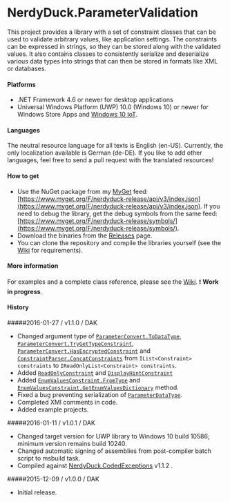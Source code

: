 # NerdyDuck.ParameterValidation

This project provides a library with a set of constraint classes that can be used to validate arbitrary values, like application settings. The constraints can be expressed in strings, so they can be stored along with the validated values. It also contains classes to consistently serialize and deserialize various data types into strings that can then be stored in formats like XML or databases.

#### Platforms
- .NET Framework 4.6 or newer for desktop applications
- Universal Windows Platform (UWP) 10.0 (Windows 10) or newer for Windows Store Apps and [Windows 10 IoT](https://dev.windows.com/en-us/iot).

#### Languages
The neutral resource language for all texts is English (en-US). Currently, the only localization available is German (de-DE). If you like to add other languages, feel free to send a pull request with the translated resources!

#### How to get
- Use the NuGet package from my [MyGet](https://www.myget.org) feed: [https://www.myget.org/F/nerdyduck-release/api/v3/index.json](https://www.myget.org/F/nerdyduck-release/api/v3/index.json). If you need to debug the library, get the debug symbols from the same feed: [https://www.myget.org/F/nerdyduck-release/symbols/](https://www.myget.org/F/nerdyduck-release/symbols/).
- Download the binaries from the [Releases](../../releases/) page.
- You can clone the repository and compile the libraries yourself (see the [Wiki](../../wiki/) for requirements).

#### More information
For examples and a complete class reference, please see the [Wiki](../../wiki/). :exclamation: **Work in progress**.

#### History
#####2016-01-27 / v1.1.0 / DAK
- Changed argument type of [`ParameterConvert.ToDataType`](../../wiki/4b242047-5017-498c-2161-28f426df88dd), [`ParameterConvert.TryGetTypeConstraint`](../../wiki/8ab10564-458a-340d-bd21-07b27b4009b3), [`ParameterConvert.HasEncryptedConstraint`](../../wiki/cbc2ac67-5f06-636c-aab9-0c9ed58599d8) and [`ConstraintParser.ConcatConstraints`](../../wiki/58929f4c-736f-a231-e4eb-edf924756d8b) from `IList<Constraint> constraints` to `IReadOnlyList<Constraint> constraints`.
- Added [`ReadOnlyConstraint`](../../wiki/4b242047-5017-498c-2161-28f426df88dd) and [`DisplayHintConstraint`](../../wiki/4b242047-5017-498c-2161-28f426df88dd)
- Added [`EnumValuesConstraint.FromType`](../../wiki/4b242047-5017-498c-2161-28f426df88dd) and [`EnumValuesConstraint.GetEnumValuesDictionary`](../../wiki/4b242047-5017-498c-2161-28f426df88dd) method.
- Fixed a bug preventing serialization of [`ParameterDataType`](../../wiki/6575758d-3df2-4465-adfd-8fed94d84b74).
- Completed XMl comments in code.
- Added example projects.

#####2016-01-11 / v1.0.1 / DAK
- Changed target version for UWP library to Windows 10 build 10586; minimum version remains build 10240.
- Changed automatic signing of assemblies from post-compiler batch script to msbuild task.
- Compiled against [NerdyDuck.CodedExceptions](../NerdyDuck.CodedExceptions) v1.1.2 .

#####2015-12-09 / v1.0.0 / DAK
- Initial release.
